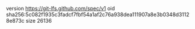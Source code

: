 version https://git-lfs.github.com/spec/v1
oid sha256:5c082f1935c3fadcf7fbf54a1af2c76a938dea111907a8e3b0348d31128e873c
size 26136

